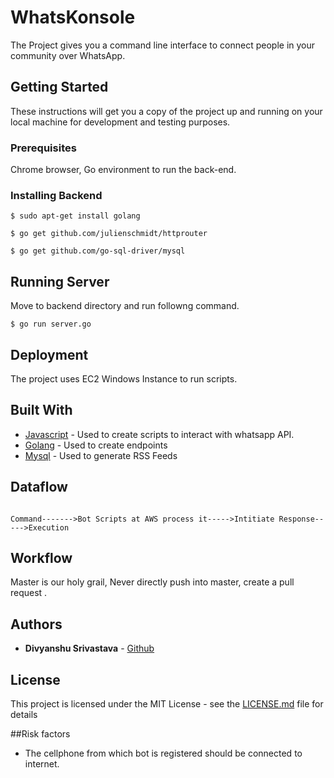 # WhatsKonsole

The Project gives you a command line interface to connect people in your community 
over WhatsApp.

## Getting Started

These instructions will get you a copy of the project up and running on your local machine for development and testing purposes. 

### Prerequisites

Chrome browser, Go environment to run the back-end.


### Installing Backend


```
$ sudo apt-get install golang
```
```
$ go get github.com/julienschmidt/httprouter
```
```
$ go get github.com/go-sql-driver/mysql
```

## Running Server

Move to backend directory and run followng command.

```
$ go run server.go
```


## Deployment

The project uses EC2 Windows Instance to run scripts.


## Built With

* [Javascript](https://www.javascript.com/) - Used to create scripts to interact with whatsapp API.
* [Golang](https://golang.org/) - Used to create endpoints
* [Mysql](https://www.mysql.com/) - Used to generate RSS Feeds


## Dataflow

```apple js

Command------->Bot Scripts at AWS process it----->Intitiate Response----->Execution

```


## Workflow

Master is our holy grail, Never directly push into master, create a pull request .

## Authors

* **Divyanshu Srivastava**  - [Github](https://github.com/newts7)



## License

This project is licensed under the MIT License - see the [LICENSE.md](LICENSE.md) file for details

##Risk factors

* The cellphone from which bot is registered should be connected to internet.
